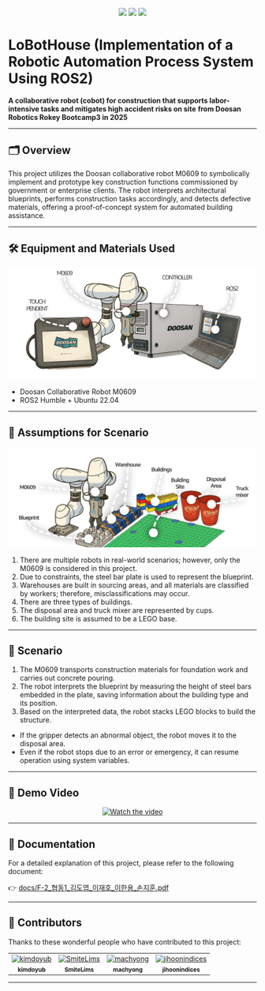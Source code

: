 
<p align="center">
  <img src="https://img.shields.io/badge/ROS2-Humble-blue?logo=ros" />
  <img src="https://img.shields.io/badge/Python-3.10-yellow?logo=python" />
  <img src="https://img.shields.io/badge/License-Apache%202.0-blue.svg?logo=apache" />
</p>

# LoBotHouse (Implementation of a Robotic Automation Process System Using ROS2)  

**A collaborative robot (cobot) for construction that supports labor-intensive tasks and mitigates high accident risks on site** **from Doosan Robotics Rokey Bootcamp3 in 2025**

---

## 🗂️ Overview
This project utilizes the Doosan collaborative robot M0609 to symbolically implement and prototype key construction functions commissioned by government or enterprise clients. The robot interprets architectural blueprints, performs construction tasks accordingly, and detects defective materials, offering a proof-of-concept system for automated building assistance.

---

## 🛠️ Equipment and Materials Used
![Equipment and Materials](image/materials.png)
- Doosan Collaborative Robot M0609  
- ROS2 Humble + Ubuntu 22.04

---
## 🧠 Assumptions for Scenario
![Assumptions for Scenario](image/assumptions.png)
1. There are multiple robots in real-world scenarios; however, only the M0609 is considered in this project.
2. Due to constraints, the steel bar plate is used to represent the blueprint.
3. Warehouses are built in sourcing areas, and all materials are classified by workers; therefore, misclassifications may occur.
4. There are three types of buildings.
5. The disposal area and truck mixer are represented by cups.
6. The building site is assumed to be a LEGO base.
---

## 📖 Scenario
1. The M0609 transports construction materials for foundation work and carries out concrete pouring.
2. The robot interprets the blueprint by measuring the height of steel bars embedded in the plate, saving information about the building type and its position.
3. Based on the interpreted data, the robot stacks LEGO blocks to build the structure.
- If the gripper detects an abnormal object, the robot moves it to the disposal area.
- Even if the robot stops due to an error or emergency, it can resume operation using system variables.
---
## 🎥 Demo Video

<p align="center">
  <a href="https://youtu.be/LTs1zqtvSvc">
    <img src="https://img.youtube.com/vi/LTs1zqtvSvc/0.jpg" alt="Watch the video" width="600"/>
  </a>
</p>

---

## 📄 Documentation

For a detailed explanation of this project, please refer to the following document:

👉 [docs/F-2_협동1_김도엽_이재호_이한용_손지훈.pdf](docs/F-2_협동1_김도엽_이재호_이한용_손지훈.pdf)

---

## 👥 Contributors

Thanks to these wonderful people who have contributed to this project:

<table>
  <tr>
    <td align="center">
      <a href="https://github.com/kimdoyub">
        <img src="https://github.com/kimdoyub.png" width="100px;" alt="kimdoyub"/><br />
        <sub><b>kimdoyub</b></sub>
      </a>
    </td>
    <td align="center">
      <a href="https://github.com/SmiteLims">
        <img src="https://github.com/SmiteLims.png" width="100px;" alt="SmiteLims"/><br />
        <sub><b>SmiteLims</b></sub>
      </a>
    </td>
    <td align="center">
      <a href="https://github.com/machyong">
        <img src="https://github.com/machyong.png" width="100px;" alt="machyong"/><br />
        <sub><b>machyong</b></sub>
      </a>
    </td>
    <td align="center">
      <a href="https://github.com/jihoonindices">
        <img src="https://github.com/jihoonindices" width="100px;" alt="jihoonindices"/><br />
        <sub><b>jihoonindices</b></sub>
      </a>
    </td>
  </tr>
</table>


---

